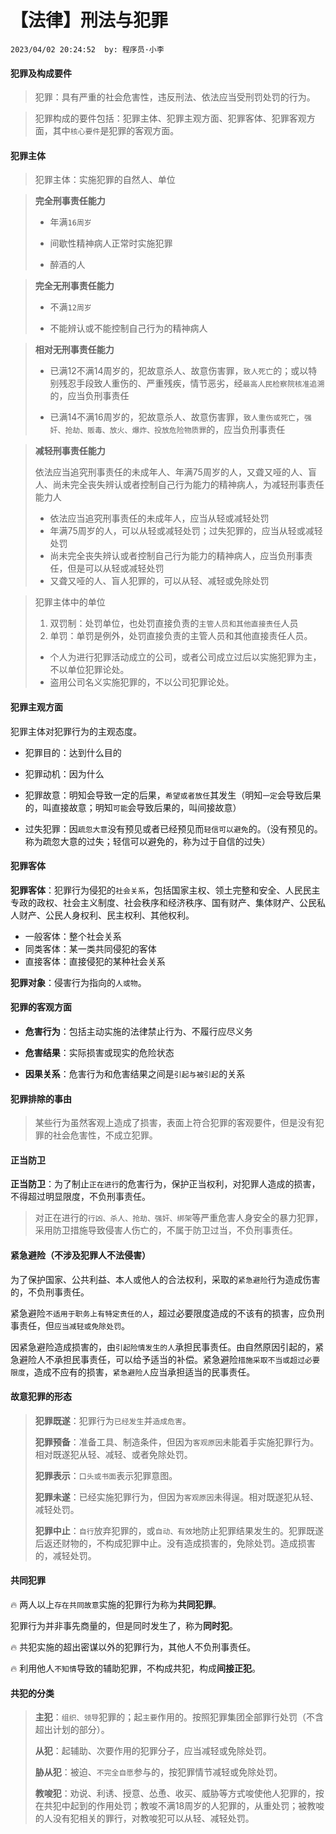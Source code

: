 # 【法律】刑法与犯罪

`2023/04/02 20:24:52  by: 程序员·小李`

#### 犯罪及构成要件

> 犯罪：具有严重的社会危害性，违反刑法、依法应当受刑罚处罚的行为。

> 犯罪构成的要件包括：犯罪主体、犯罪主观方面、犯罪客体、犯罪客观方面，其中`核心要件`是犯罪的客观方面。


#### 犯罪主体

> 犯罪主体：实施犯罪的自然人、单位


> **完全刑事责任能力**
>
> * 年满`16周岁`
>
> * 间歇性精神病人正常时实施犯罪
>
> * 醉酒的人


> **完全无刑事责任能力**
>
> * 不满`12周岁`
>
> * 不能辨认或不能控制自己行为的精神病人


> **相对无刑事责任能力**
>
> * 已满12不满14周岁的，犯故意杀人、故意伤害罪，`致人死亡`的；或以特别残忍手段致人重伤的、严重残疾，情节恶劣，经`最高人民检察院核准追溯`的，应当负刑事责任
>
> * 已满14不满16周岁的，犯故意杀人、故意伤害罪，`致人重伤或死亡`，`强奸、抢劫、贩毒、放火、爆炸、投放危险物质罪`的，应当负刑事责任


> **减轻刑事责任能力**
>
> 依法应当追究刑事责任的未成年人、年满75周岁的人，又聋又哑的人、盲人、尚未完全丧失辨认或者控制自己行为能力的精神病人，为减轻刑事责任能力人
>
> * 依法应当追究刑事责任的未成年人，应当从轻或减轻处罚
> * 年满75周岁的人，可以从轻或减轻处罚；过失犯罪的，应当从轻或减轻处罚
> * 尚未完全丧失辨认或者控制自己行为能力的精神病人，应当负刑事责任，但是可以从轻或减轻处罚
> * 又聋又哑的人、盲人犯罪的，可以从轻、减轻或免除处罚


> 犯罪主体中的单位
> 1. 双罚制：处罚单位，也处罚直接负责的`主管人员和其他直接责任`人员
> 2. 单罚：单罚是例外，处罚直接负责的主管人员和其他直接责任人员。
>  * 个人为进行犯罪活动成立的公司，或者公司成立过后以实施犯罪为主，不以单位犯罪论处。
>  * 盗用公司名义实施犯罪的，不以公司犯罪论处。


#### 犯罪主观方面

犯罪主体对犯罪行为的主观态度。

* 犯罪目的：达到什么目的

* 犯罪动机：因为什么

* 犯罪故意：明知会导致一定的后果，`希望或者放任`其发生（明知`一定`会导致后果的，叫直接故意；明知`可能`会导致后果的，叫间接故意）

* 过失犯罪：因`疏忽大意`没有预见或者已经预见而`轻信可以避免`的。（没有预见的。称为疏忽大意的过失；轻信可以避免的，称为过于自信的过失）


#### 犯罪客体

**犯罪客体**：犯罪行为侵犯的`社会关系`，包括国家主权、领土完整和安全、人民民主专政的政权、社会主义制度、社会秩序和经济秩序、国有财产、集体财产、公民私人财产、公民人身权利、民主权利、其他权利。
* 一般客体：整个社会关系
* 同类客体：某一类共同侵犯的客体
* 直接客体：直接侵犯的某种社会关系

**犯罪对象**：侵害行为指向的`人或物`。


#### 犯罪的客观方面

* **危害行为**：包括主动实施的法律禁止行为、不履行应尽义务

* **危害结果**：实际损害或现实的危险状态

* **因果关系**：危害行为和危害结果之间是`引起与被引起`的关系


#### 犯罪排除的事由

> 某些行为虽然客观上造成了损害，表面上符合犯罪的客观要件，但是没有犯罪的社会危害性，不成立犯罪。


#### 正当防卫

**正当防卫**：为了制止`正在进行`的危害行为，保护正当权利，对犯罪人造成的损害，不得超过明显限度，不负刑事责任。

> 对正在进行的`行凶、杀人、抢劫、强奸、绑架`等严重危害人身安全的暴力犯罪，采用防卫措施导致侵害人伤亡的，不属于防卫过当，不负刑事责任。


#### 紧急避险（不涉及犯罪人不法侵害）

为了保护国家、公共利益、本人或他人的合法权利，采取的`紧急避险`行为造成伤害的，不负刑事责任。

紧急避险`不适用于职务上有特定责任的人`，超过必要限度造成的不该有的损害，应负刑事责任，但`应当减轻或免除处罚`。

因紧急避险造成损害的，由`引起险情发生的人`承担民事责任。由自然原因引起的，紧急避险人不承担民事责任，可以给予适当的补偿。紧急避险`措施采取不当或超过必要限度`，造成不应有的损害，`紧急避险人`应当承担适当的民事责任。


#### 故意犯罪的形态

>**犯罪既遂**：犯罪行为`已经发生`并`造成危害`。
>
>**犯罪预备**：准备工具、制造条件，但因为`客观原因`未能着手实施犯罪行为。相对既遂犯从轻、减轻、或者免除处罚。
>
>**犯罪表示**：`口头或书面`表示犯罪意图。
>
>**犯罪未遂**：已经实施犯罪行为，但因为`客观原因`未得逞。相对既遂犯从轻、减轻处罚。
>
>**犯罪中止**：`自行`放弃犯罪的，或`自动、有效`地防止犯罪结果发生的。犯罪既遂后返还财物的，不构成犯罪中止。没有造成损害的，免除处罚。造成损害的，减轻处罚。


#### 共同犯罪

🔥 两人以上`存在共同故意`实施的犯罪行为称为**共同犯罪**。

犯罪行为并非事先商量的，但是同时发生了，称为**同时犯**。

🔥 共犯实施的超出密谋以外的犯罪行为，其他人不负刑事责任。

🔥 利用他人`不知情`导致的辅助犯罪，不构成共犯，构成**间接正犯**。


#### 共犯的分类

>**主犯**：`组织、领导`犯罪的；起`主要`作用的。按照犯罪集团全部罪行处罚（不含超出计划的部分）。
>
>**从犯**：起辅助、次要作用的犯罪分子，应当减轻或免除处罚。
>
>**胁从犯**：被迫、`不完全自愿`参与的，按犯罪情节减轻或免除处罚。
>
>**教唆犯**：劝说、利诱、授意、怂恿、收买、威胁等方式唆使他人犯罪的，按在共犯中起到的作用处罚；教唆不满18周岁的人犯罪的，从重处罚；被教唆的人没有犯相关的罪行，对教唆犯可以从轻、减轻处罚。
